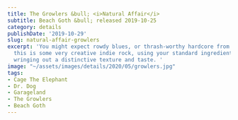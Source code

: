 ```yaml
---
title: The Growlers &bull; <i>Natural Affair</i>
subtitle: Beach Goth &bull; released 2019-10-25
category: details
publishDate: '2019-10-29'
slug: natural-affair-growlers
excerpt: 'You might expect rowdy blues, or thrash-worthy hardcore from the name, but
  this is some very creative indie rock, using your standard ingredients yet somehow
  wringing out a distinctive texture and taste. '
image: "~/assets/images/details/2020/05/growlers.jpg"
tags:
- Cage The Elephant
- Dr. Dog
- Garageland
- The Growlers
- Beach Goth
---
```


